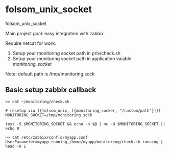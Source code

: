 folsom_unix_socket
==================

folsom_unix_socket


Main project goal: easy integration with zabbix

Require netcat for work.

1. Setup your monitoring socket path in priv/check.sh
2. Setup your monitoring socket path in application vaiable *monitoring_socket*

Note: default path is /tmp/monitoring.sock

Basic setup zabbix callback
---------------------------

```
>> cat ~/monitoring/check.sh

# resetup via [{folsom_unix, [{monitoring_socker, "/custom/path"}]}]
MONITORING_SOCKET=/tmp/monitoring.sock

test -S $MONITORING_SOCKET && echo -n $@ | nc -U $MONITORING_SOCKET || echo 0

>> cat /etc/zabbix/conf.d/myapp.conf
UserParameter=myapp.running,/home/myapp/monitoring/check.sh running | head -n 1

```